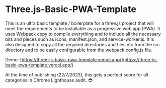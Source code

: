 # Three.js-Basic-PWA-Template
This is an ultra basic template / boilerplate for a three.js project that will meet the requirements to be installable as a progressive web app (PWA). It uses Webpack copy to compile everything and to include all the necessary bits and pieces such as icons, manifest.json, and service-worker.js. It is also designed to copy all the required directories and files etc from the src directory and to be easily configurable from the webpack.config.js file.

Demo: [https://three-js-basic-pwa-template.vercel.app/](https://three-js-basic-pwa-template.vercel.app/)

At the time of publishing (22/7/2023), this gets a perfect score for all categories in Chrome Lighthouse audit. 😎
